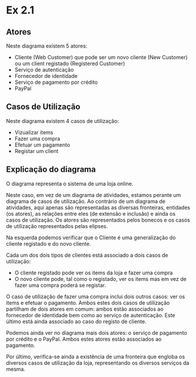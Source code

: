 # Ex 2.1

## Atores

Neste diagrama existem 5 atores:

- Cliente (Web Customer) que pode ser um novo cliente (New Customer) ou um client registado (Registered Customer)
- Serviço de autenticação
- Fornecedor de identidade
- Serviço de pagamento por crédito
- PayPal

## Casos de Utilização

Neste diagrama existem 4 casos de utilização:

- Vizualizar items
- Fazer uma compra
- Efetuar um pagamento
- Registar um client

## Explicação do diagrama

O diagrama representa o sistema de uma loja online.

Neste caso, em vez de um diagrama de atividades, estamos perante um diagrama de casos de utilização. Ao contrário de um diagrama de atividades, aqui apenas são representadas as diversas fronteiras, entidades (os atores), as relações entre eles (de extensão e inclusão) e ainda os casos de utilização. Os atores são representados pelos bonecos e os casos de utilização representados pelas elipses.

Na esquerda podemos verificar que o Cliente é uma generalização do cliente registado e do novo cliente.

Cada um dos dois tipos de clientes está associado a dois casos de utilização:

- O cliente registado pode ver os items da loja e fazer uma compra
- O novo cliente pode, tal como o registado, ver os items mas em vez de fazer uma compra poderá se registar.

O caso de utilização de fazer uma compra inclui dois outros casos: ver os items e efetuar o pagamento. Ambos estes dois casos de utilização partilham de dois atores em comum: ambos estão associados ao fornecedor de identidade bem como ao serviço de autenticação. Este último está ainda associado ao caso do registo de cliente.

Podemos ainda ver no diagrama mais dois atores: o serviço de pagamento por crédito e o PayPal. Ambos estes atores estão associados ao pagamento.

Por último, verifica-se ainda a existência de uma fronteira que engloba os diversos casos de utilização da loja, representando os diversos serviços da mesma.